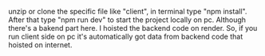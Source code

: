  unzip or clone the specific file like "client", in terminal type "npm install". After that type "npm run dev" to start the project locally on pc. Although there's a bakend part here. I hoisted the backend code on render. So, if you run client side on pc it's automatically got data from backend code that hoisted on internet.
